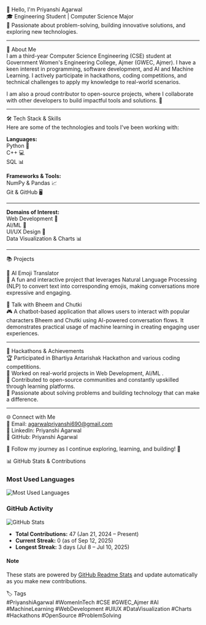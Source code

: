 👋 Hello, I'm Priyanshi Agarwal  
🎓 Engineering Student | Computer Science Major  
🔧 Passionate about problem-solving, building innovative solutions, and exploring new technologies.

----

🌟 About Me  
I am a third-year Computer Science Engineering (CSE) student at Government Women's Engineering College, Ajmer (GWEC, Ajmer). I have a keen interest in programming, software development, and AI and Machine Learning. I actively participate in hackathons, coding competitions, and technical challenges to apply my knowledge to real-world scenarios.

I am also a proud contributor to open-source projects, where I collaborate with other developers to build impactful tools and solutions. 🚀

---

🛠️ Tech Stack & Skills  
Here are some of the technologies and tools I've been working with:

**Languages:**  
Python 🐍  
C++ 💻  
SQL 📊

**Frameworks & Tools:**  
NumPy & Pandas 📈  
Git & GitHub 🖥️

---

**Domains of Interest:**  
Web Development 📱  
AI/ML 🤖  
UI/UX Design 🎨  
Data Visualization & Charts 📊

---

📚 Projects  

📌 AI Emoji Translator  
🚀 A fun and interactive project that leverages Natural Language Processing (NLP) to convert text into corresponding emojis, making conversations more expressive and engaging.  


📌 Talk with Bheem and Chutki  
🎮 A chatbot-based application that allows users to interact with popular characters Bheem and Chutki using AI-powered conversation flows. It demonstrates practical usage of machine learning in creating engaging user experiences.  

---

🚀 Hackathons & Achievements  
🏆 Participated in Bhartiya Antarishak Hackathon and various coding competitions.  
🔹 Worked on real-world projects in Web Development, AI/ML .  
🔹 Contributed to open-source communities and constantly upskilled through learning platforms.  
🔹 Passionate about solving problems and building technology that can make a difference.

---

🌐 Connect with Me  
📧 Email: agarwalpriyanshi690@gmail.com  
💼 LinkedIn: Priyanshi Agarwal  
🐙 GitHub: Priyanshi Agarwal

🔗 Follow my journey as I continue exploring, learning, and building! 🚀

📊 GitHub Stats & Contributions

### Most Used Languages  
![Most Used Languages](https://github-readme-stats.vercel.app/api/top-langs/?username=priyanshiagarwal&layout=compact&theme=default)

### GitHub Activity  
![GitHub Stats](https://github-readme-stats.vercel.app/api?username=priyanshiagarwal&show_icons=true&theme=default)

- **Total Contributions:** 47 (Jan 21, 2024 – Present)  
- **Current Streak:** 0 (as of Sep 12, 2025)  
- **Longest Streak:** 3 days (Jul 8 – Jul 10, 2025)

#### Note  
These stats are powered by [GitHub Readme Stats](https://github.com/anuraghazra/github-readme-stats) and update automatically as you make new contributions.


🏷️ Tags  
#PriyanshiAgarwal #WomenInTech #CSE #GWEC_Ajmer #AI #MachineLearning #WebDevelopment #UIUX #DataVisualization #Charts #Hackathons #OpenSource #ProblemSolving
